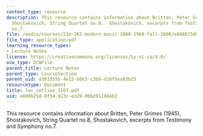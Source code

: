 ```yaml
---
content_type: resource
description: This resource contains information about Britten, Peter Grimes (1945),
  Shostakovich, String Quartet no.8,  Shostakovich, excerpts from Testimony and Symphony
  no.7.
file: /media/courses/21m-262-modern-music-1900-1960-fall-2006/e608625d8f34923ce329006d91198463_lec_outline_1107.pdf
file_type: application/pdf
learning_resource_types:
- Lecture Notes
license: https://creativecommons.org/licenses/by-nc-sa/4.0/
ocw_type: OCWFile
parent_title: Lecture Notes
parent_type: CourseSection
parent_uid: d303355b-4e12-b063-c3b8-d10f5ea93b25
resourcetype: Document
title: lec_outline_1107.pdf
uid: e608625d-8f34-923c-e329-006d91198463
---
```

This resource contains information about Britten, Peter Grimes (1945), Shostakovich, String Quartet no.8,  Shostakovich, excerpts from Testimony and Symphony no.7.